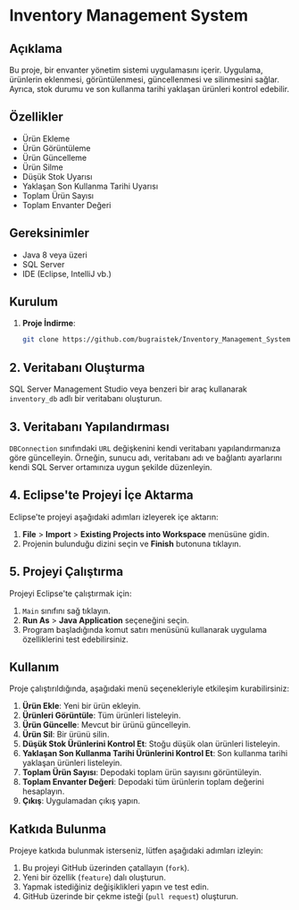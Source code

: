 # Inventory Management System

## Açıklama

Bu proje, bir envanter yönetim sistemi uygulamasını içerir. Uygulama, ürünlerin eklenmesi, görüntülenmesi, güncellenmesi ve silinmesini sağlar. Ayrıca, stok durumu ve son kullanma tarihi yaklaşan ürünleri kontrol edebilir.

## Özellikler

- Ürün Ekleme
- Ürün Görüntüleme
- Ürün Güncelleme
- Ürün Silme
- Düşük Stok Uyarısı
- Yaklaşan Son Kullanma Tarihi Uyarısı
- Toplam Ürün Sayısı
- Toplam Envanter Değeri

## Gereksinimler

- Java 8 veya üzeri
- SQL Server
- IDE (Eclipse, IntelliJ vb.)

## Kurulum

1. **Proje İndirme**:
   ```bash
   git clone https://github.com/bugraistek/Inventory_Management_System.git

## 2. Veritabanı Oluşturma

SQL Server Management Studio veya benzeri bir araç kullanarak `inventory_db` adlı bir veritabanı oluşturun.

## 3. Veritabanı Yapılandırması

`DBConnection` sınıfındaki `URL` değişkenini kendi veritabanı yapılandırmanıza göre güncelleyin. Örneğin, sunucu adı, veritabanı adı ve bağlantı ayarlarını kendi SQL Server ortamınıza uygun şekilde düzenleyin.

## 4. Eclipse'te Projeyi İçe Aktarma

Eclipse'te projeyi aşağıdaki adımları izleyerek içe aktarın:

1. **File** > **Import** > **Existing Projects into Workspace** menüsüne gidin.
2. Projenin bulunduğu dizini seçin ve **Finish** butonuna tıklayın.

## 5. Projeyi Çalıştırma

Projeyi Eclipse'te çalıştırmak için:

1. `Main` sınıfını sağ tıklayın.
2. **Run As** > **Java Application** seçeneğini seçin.
3. Program başladığında komut satırı menüsünü kullanarak uygulama özelliklerini test edebilirsiniz.

## Kullanım

Proje çalıştırıldığında, aşağıdaki menü seçenekleriyle etkileşim kurabilirsiniz:

1. **Ürün Ekle**: Yeni bir ürün ekleyin.
2. **Ürünleri Görüntüle**: Tüm ürünleri listeleyin.
3. **Ürün Güncelle**: Mevcut bir ürünü güncelleyin.
4. **Ürün Sil**: Bir ürünü silin.
5. **Düşük Stok Ürünlerini Kontrol Et**: Stoğu düşük olan ürünleri listeleyin.
6. **Yaklaşan Son Kullanma Tarihi Ürünlerini Kontrol Et**: Son kullanma tarihi yaklaşan ürünleri listeleyin.
7. **Toplam Ürün Sayısı**: Depodaki toplam ürün sayısını görüntüleyin.
8. **Toplam Envanter Değeri**: Depodaki tüm ürünlerin toplam değerini hesaplayın.
9. **Çıkış**: Uygulamadan çıkış yapın.

## Katkıda Bulunma

Projeye katkıda bulunmak isterseniz, lütfen aşağıdaki adımları izleyin:

1. Bu projeyi GitHub üzerinden çatallayın (`fork`).
2. Yeni bir özellik (`feature`) dalı oluşturun.
3. Yapmak istediğiniz değişiklikleri yapın ve test edin.
4. GitHub üzerinde bir çekme isteği (`pull request`) oluşturun.


